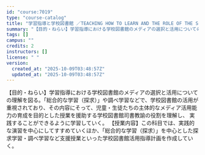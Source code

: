 ```yaml
---
id: "course:7019"
type: "course-catalog"
title: "学習指導と学校図書館 ／TEACHING HOW TO LEARN AND THE ROLE OF THE SCHOOL LIBRARY"
summary: "【目的・ねらい】学習指導における学校図書館のメディアの選択と活用についての理解を図る。「総合的な学習（探求）」や調べ学習などで、学校図書館の活用が重視されており、その内容にそって、児童・生徒たちの主体的なメディア活用能力の育成を目的とした授…"
tags: []
campus: ""
credits: 2
instructors: []
license: " "
version:
  created_at: "2025-10-09T03:48:57Z"
  updated_at: "2025-10-09T03:48:57Z"
---
```


【目的・ねらい】学習指導における学校図書館のメディアの選択と活用についての理解を図る。「総合的な学習（探求）」や調べ学習などで、学校図書館の活用が重視されており、その内容にそって、児童・生徒たちの主体的なメディア活用能力の育成を目的とした授業を援助する学校図書館司書教諭の役割を理解し、 実践することができるように学習していく。 【授業内容】この科目では、実践的な演習を中心にしてすすめていくほか、「総合的な学習（探求）」を中心とした探求学習・調べ学習など支援授業といった学校図書館活用指導計画を作成していく。
